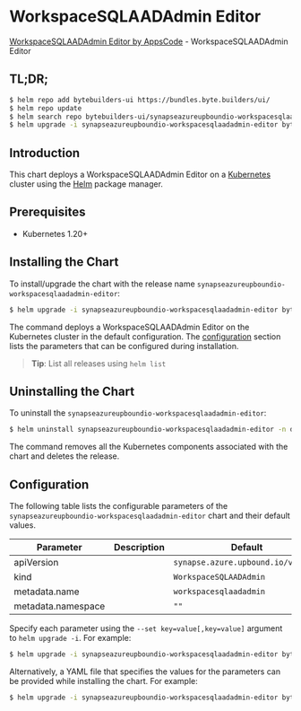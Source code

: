 # WorkspaceSQLAADAdmin Editor

[WorkspaceSQLAADAdmin Editor by AppsCode](https://byte.builders) - WorkspaceSQLAADAdmin Editor

## TL;DR;

```bash
$ helm repo add bytebuilders-ui https://bundles.byte.builders/ui/
$ helm repo update
$ helm search repo bytebuilders-ui/synapseazureupboundio-workspacesqlaadadmin-editor --version=v0.4.18
$ helm upgrade -i synapseazureupboundio-workspacesqlaadadmin-editor bytebuilders-ui/synapseazureupboundio-workspacesqlaadadmin-editor -n default --create-namespace --version=v0.4.18
```

## Introduction

This chart deploys a WorkspaceSQLAADAdmin Editor on a [Kubernetes](http://kubernetes.io) cluster using the [Helm](https://helm.sh) package manager.

## Prerequisites

- Kubernetes 1.20+

## Installing the Chart

To install/upgrade the chart with the release name `synapseazureupboundio-workspacesqlaadadmin-editor`:

```bash
$ helm upgrade -i synapseazureupboundio-workspacesqlaadadmin-editor bytebuilders-ui/synapseazureupboundio-workspacesqlaadadmin-editor -n default --create-namespace --version=v0.4.18
```

The command deploys a WorkspaceSQLAADAdmin Editor on the Kubernetes cluster in the default configuration. The [configuration](#configuration) section lists the parameters that can be configured during installation.

> **Tip**: List all releases using `helm list`

## Uninstalling the Chart

To uninstall the `synapseazureupboundio-workspacesqlaadadmin-editor`:

```bash
$ helm uninstall synapseazureupboundio-workspacesqlaadadmin-editor -n default
```

The command removes all the Kubernetes components associated with the chart and deletes the release.

## Configuration

The following table lists the configurable parameters of the `synapseazureupboundio-workspacesqlaadadmin-editor` chart and their default values.

|     Parameter      | Description |                    Default                    |
|--------------------|-------------|-----------------------------------------------|
| apiVersion         |             | <code>synapse.azure.upbound.io/v1beta1</code> |
| kind               |             | <code>WorkspaceSQLAADAdmin</code>             |
| metadata.name      |             | <code>workspacesqlaadadmin</code>             |
| metadata.namespace |             | <code>""</code>                               |


Specify each parameter using the `--set key=value[,key=value]` argument to `helm upgrade -i`. For example:

```bash
$ helm upgrade -i synapseazureupboundio-workspacesqlaadadmin-editor bytebuilders-ui/synapseazureupboundio-workspacesqlaadadmin-editor -n default --create-namespace --version=v0.4.18 --set apiVersion=synapse.azure.upbound.io/v1beta1
```

Alternatively, a YAML file that specifies the values for the parameters can be provided while
installing the chart. For example:

```bash
$ helm upgrade -i synapseazureupboundio-workspacesqlaadadmin-editor bytebuilders-ui/synapseazureupboundio-workspacesqlaadadmin-editor -n default --create-namespace --version=v0.4.18 --values values.yaml
```
